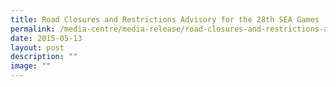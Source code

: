 ```yaml
---
title: Road Closures and Restrictions Advisory for the 28th SEA Games
permalink: /media-centre/media-release/road-closures-and-restrictions-advisory-for-the-28th-sea-games/
date: 2015-05-13
layout: post
description: ""
image: ""
---
```

